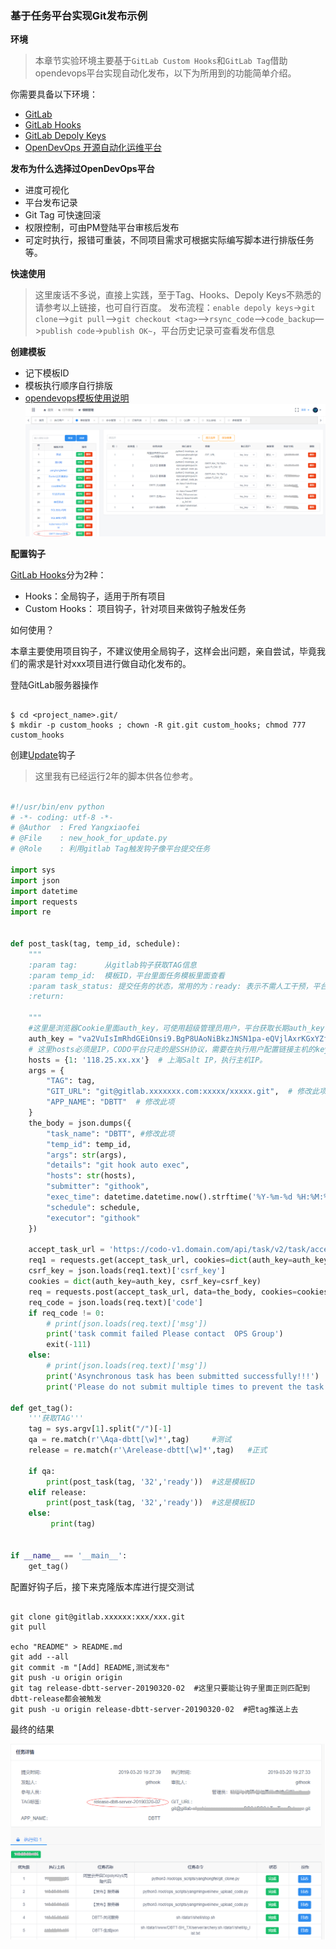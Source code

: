 ### 基于任务平台实现Git发布示例


**环境**

> 本章节实验环境主要基于`GitLab Custom Hooks`和`GitLab Tag`借助opendevops平台实现自动化发布，以下为所用到的功能简单介绍。
  
  
你需要具备以下环境：
  
  
- [GitLab](https://github.com/gitlabhq/gitlabhq/blob/master/doc/install/README.md)
- [GitLab Hooks](http://yanghongfei.me/2019/03/25/git-hooks/)
- [GitLab Depoly Keys](http://yanghongfei.me/2019/03/19/gitlab-api-enable-depoly-key/)
- [OpenDevOps 开源自动化运维平台](http://www.opendevops.cn/)


**发布为什么选择过OpenDevOps平台**

- 进度可视化
- 平台发布记录
- Git Tag 可快速回滚
- 权限控制，可由PM登陆平台审核后发布
- 可定时执行，报错可重装，不同项目需求可根据实际编写脚本进行排版任务等。



**快速使用**

> 这里废话不多说，直接上实践，至于Tag、Hooks、Depoly Keys不熟悉的请参考以上链接，也可自行百度。
发布流程：`enable depoly keys`->`git clone`–>`git pull`—>`git checkout <tag>`—>`rsync_code`—>`code_backup`—>`publish code`->`publish OK~`，平台历史记录可查看发布信息


**创建模板**

- 记下模板ID
- 模板执行顺序自行排版
- [opendevops模板使用说明](http://docs.opendevops.cn/zh/latest/task_template.html)
![](./_static/images/005X1wn0gy1g1ewg3sgrrj31gk0n7n0o.jpg)


**配置钩子**

[GitLab Hooks](https://docs.gitlab.com/ee/administration/custom_hooks.html)分为2种：

- Hooks：全局钩子，适用于所有项目
- Custom Hooks： 项目钩子，针对项目来做钩子触发任务

如何使用？

本章主要使用项目钩子，不建议使用全局钩子，这样会出问题，亲自尝试，毕竟我们的需求是针对xxx项目进行做自动化发布的。
  
  
登陆GitLab服务器操作  

```shell

$ cd <project_name>.git/
$ mkdir -p custom_hooks ; chown -R git.git custom_hooks; chmod 777 custom_hooks

```
  
 
创建[Update](http://yanghongfei.me/2019/03/25/git-hooks/)钩子


> 这里我有已经运行2年的脚本供各位参考。

```python 
 
#!/usr/bin/env python
# -*- coding: utf-8 -*-
# @Author  : Fred Yangxiaofei
# @File    : new_hook_for_update.py
# @Role    : 利用gitlab Tag触发钩子像平台提交任务

import sys
import json
import datetime
import requests
import re


def post_task(tag, temp_id, schedule):
    """
    :param tag:      从gitlab钩子获取TAG信息
    :param temp_id:  模板ID，平台里面任务模板里面查看
    :param task_status: 提交任务的状态，常用的为：ready: 表示不需人工干预，平台直接执行，new: 平台需要选择审批。根据审批时间执行。
    :return:

    """
    #这里是浏览器Cookie里面auth_key，可使用超级管理员用户，平台获取长期auth_key
    auth_key = "va2VuIsImRhdGEiOnsi9.BgP8UAoNiBkzJNSN1pa-eQVjlAxrKGxYZf0YgvXv39k"  
    # 这里hosts必须是IP，CODO平台只走的是SSH协议，需要在执行用户配置链接主机的key,或者自行打通。
    hosts = {1: '118.25.xx.xx'}  # 上海Salt IP，执行主机IP。
    args = {
        "TAG": tag,
        "GIT_URL": "git@gitlab.xxxxxxx.com:xxxxx/xxxxx.git",  # 修改此项
        "APP_NAME": "DBTT"  # 修改此项
    }
    the_body = json.dumps({
        "task_name": "DBTT", #修改此项
        "temp_id": temp_id,
        "args": str(args),
        "details": "git hook auto exec",
        "hosts": str(hosts),
        "submitter": "githook",
        "exec_time": datetime.datetime.now().strftime('%Y-%m-%d %H:%M:%S'),
        "schedule": schedule,
        "executor": "githook"
    })

    accept_task_url = 'https://codo-v1.domain.com/api/task/v2/task/accept/'
    req1 = requests.get(accept_task_url, cookies=dict(auth_key=auth_key))
    csrf_key = json.loads(req1.text)['csrf_key']
    cookies = dict(auth_key=auth_key, csrf_key=csrf_key)
    req = requests.post(accept_task_url, data=the_body, cookies=cookies)
    req_code = json.loads(req.text)['code']
    if req_code != 0:
        # print(json.loads(req.text)['msg'])
        print('task commit failed Please contact  OPS Group')
        exit(-111)
    else:
        # print(json.loads(req.text)['msg'])
        print('Asynchronous task has been submitted successfully!!!')
        print('Please do not submit multiple times to prevent the task from jamming!!!')

def get_tag():
    '''获取TAG'''
    tag = sys.argv[1].split("/")[-1]
    qa = re.match(r'\Aqa-dbtt[\w]*',tag)     #测试
    release = re.match(r'\Arelease-dbtt[\w]*',tag)   #正式

    if qa:
        print(post_task(tag, '32','ready'))  #这是模板ID
    elif release:
        print(post_task(tag, '32','ready'))  #这是模板ID
    else:
         print(tag)


if __name__ == '__main__':
    get_tag()


```


配置好钩子后，接下来克隆版本库进行提交测试　


```shell

git clone git@gitlab.xxxxxx:xxx/xxx.git
git pull

echo "README" > README.md
git add --all
git commit -m "[Add] README,测试发布"
git push -u origin origin
git tag release-dbtt-server-20190320-02  #这里只要能让钩子里面正则匹配到dbtt-release都会被触发
git push -u origin release-dbtt-server-20190320-02  #把tag推送上去

```

最终的结果

![](./_static/images/005X1wn0gy1g1exnc0cv9j30uc0iw75r.jpg)
